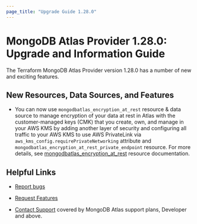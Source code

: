 ```yaml
---
page_title: "Upgrade Guide 1.28.0"
---
```


# MongoDB Atlas Provider 1.28.0: Upgrade and Information Guide

The Terraform MongoDB Atlas Provider version 1.28.0 has a number of new and exciting features.

## New Resources, Data Sources, and Features

- You can now use `mongodbatlas_encryption_at_rest` resource & data source to manage encryption of your data at rest in Atlas with the customer-managed keys (CMK) that you create, own, and manage in your AWS KMS by adding another layer of security and configuring all traffic to your AWS KMS to use AWS PrivateLink via `aws_kms_config.requirePrivateNetworking` attribute and `mongodbatlas_encryption_at_rest_private_endpoint` resource. For more details, see [mongodbatlas_encryption_at_rest](https://registry.terraform.io/providers/mongodb/mongodbatlas/latest/docs/resources/encryption_at_rest) resource documentation.


## Helpful Links

* [Report bugs](https://github.com/mongodb/terraform-provider-mongodbatlas/issues)

* [Request Features](https://feedback.mongodb.com/forums/924145-atlas?category_id=370723)

* [Contact Support](https://docs.atlas.mongodb.com/support/) covered by MongoDB Atlas support plans, Developer and above.
